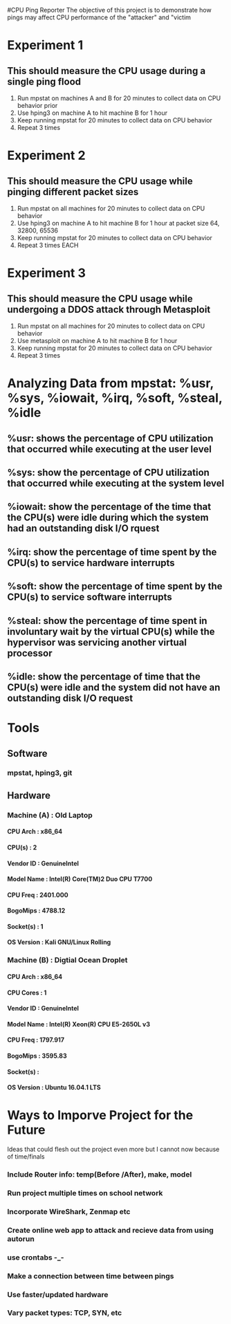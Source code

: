 #CPU Ping Reporter
The objective of this project is to demonstrate how pings may affect CPU performance of the "attacker" and "victim
# Experiment 1 
## This should measure the CPU usage during a single ping flood
1. Run mpstat on machines A and B for 20 minutes to collect data on CPU behavior prior
2. Use hping3 on machine A to hit machine B for 1 hour
3. Keep running mpstat for 20 minutes to collect data on CPU behavior
4. Repeat 3 times

# Experiment 2
## This should measure the CPU usage while pinging different packet sizes
1. Run mpstat on all machines for 20 minutes to collect data on CPU behavior
2. Use hping3 on machine A to hit machine B for 1 hour at packet size 64, 32800, 65536
3. Keep running mpstat for 20 minutes to collect data on CPU behavior
4. Repeat 3 times EACH

# Experiment 3
## This should measure the CPU usage while undergoing a DDOS attack through Metasploit
1. Run mpstat on all machines for 20 minutes to collect data on CPU behavior
2. Use metasploit on machine A to hit machine B for 1 hour
3. Keep running mpstat for 20 minutes to collect data on CPU behavior
4. Repeat 3 times

# Analyzing Data from mpstat: %usr, %sys, %iowait, %irq, %soft, %steal, %idle
## %usr: shows the percentage of CPU utilization that occurred while executing at the user level
## %sys: show the percentage of CPU utilization that occurred while executing at the system level
## %iowait: show the percentage of the time that the CPU(s) were idle during which the system had an outstanding disk I/O rquest 
## %irq: show the percentage of time spent by the CPU(s) to service hardware interrupts
## %soft: show the percentage of time spent by the CPU(s) to service software interrupts
## %steal: show the percentage of time spent in involuntary wait by the virtual CPU(s) while the hypervisor was servicing another virtual processor
## %idle: show the percentage of time that the CPU(s) were idle and the system did not have an outstanding disk I/O request

# Tools 
## Software
### mpstat, hping3, git

## Hardware
### Machine (A)     : Old Laptop
#### CPU Arch       : x86_64
#### CPU(s)         : 2
#### Vendor ID      : GenuineIntel
#### Model Name     : Intel(R) Core(TM)2 Duo CPU T7700
#### CPU Freq       : 2401.000
#### BogoMips       : 4788.12
#### Socket(s)      : 1
#### OS Version     : Kali GNU/Linux Rolling

### Machine (B)     : Digtial Ocean Droplet
#### CPU Arch       : x86_64
#### CPU Cores      : 1
#### Vendor ID      : GenuineIntel
#### Model Name     : Intel(R) Xeon(R) CPU E5-2650L v3
#### CPU Freq       : 1797.917
#### BogoMips       : 3595.83
#### Socket(s)      : 
#### OS Version     : Ubuntu 16.04.1 LTS

# Ways to Imporve Project for the Future
Ideas that could flesh out the project even more but I cannot now because of time/finals
### Include Router info: temp(Before /After), make, model
### Run project multiple times on school network
### Incorporate WireShark, Zenmap etc
### Create online web app to attack and recieve data from using autorun
### use crontabs -_-
### Make a connection between time between pings
### Use faster/updated hardware
### Vary packet types: TCP, SYN, etc
